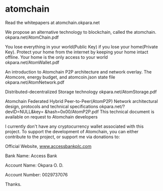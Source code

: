 # atomchain

Read the whitepapers at 
atomchain.okpara.net

We propose an alternative technology to blockchain, called the atomchain. 
okpara.net/AtomChain.pdf

You lose everything in your world(Public Key) if you lose your home(Private Key).
Protect your home from the internet by keeping your home intact offline.
Your home is the only access to your world
okpara.net/AtomWallet.pdf

An introduction to Atomchain P2P architecture and network overlay.
The Atomcore, energy budget, and atomcoin.json state file
okpara.net/AtomNetwork.pdf

Distributed-decentralized Storage technology
okpara.net/AtomStorage.pdf

Atomchain Federated Hybrid Peer-to-Peer(AtomP2P) Network
architectural design, protocols and technical specifications
okpara.net/?devID=NULL&key= &hash=0x00/AtomP2P.pdf
This technical document is available on request to Atomchain developers

I currently don't have any cryptocurrency wallet associated with this project.
To support the development of Atomchain, you can either contribute to the project, or 
support me via donations to: 

Official Website, www.accessbankplc.com

Bank Name: Access Bank

Account Name: Okpara O. D.

Account Number: 0029737076

Thanks.
